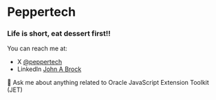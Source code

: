# Peppertech
### Life is short, eat dessert first!!
You can reach me at:
  * X  [@peppertech](https://twitter.com/peppertech)
  * LinkedIn [John A Brock](https://www.linkedin.com/in/johnabrock)

💬 Ask me about anything related to Oracle JavaScript Extension Toolkit (JET)


<!--
**peppertech/peppertech** is a ✨ _special_ ✨ repository because its `README.md` (this file) appears on your GitHub profile.

Here are some ideas to get you started:

- 🔭 I’m currently working on ...
- 🌱 I’m currently learning ...
- 👯 I’m looking to collaborate on ...
- 🤔 I’m looking for help with ...
- 💬 Ask me about ...
- 📫 How to reach me: ...
- 😄 Pronouns: ...
- ⚡ Fun fact: ...
-->
